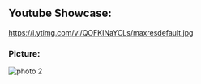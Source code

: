 ## Youtube Showcase:
https://i.ytimg.com/vi/QOFKINaYCLs/maxresdefault.jpg

### Picture:
![photo 2](https://i.ytimg.com/vi/QOFKINaYCLs/maxresdefault.jpg)
